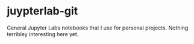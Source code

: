 # juypterlab-git
General Jupyter Labs notebooks that I use for personal projects. Nothing terribley interesting here yet. 
